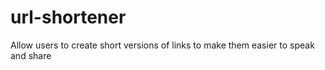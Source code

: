 # url-shortener

Allow users to create short versions of links to make them easier to speak and share
